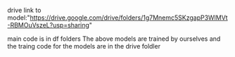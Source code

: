 drive link to model:"https://drive.google.com/drive/folders/1g7Mnemc5SKzgapP3WlMVt-RBMOuVszeL?usp=sharing"

main code is in df folders
The above models are trained by ourselves and the traing code for the models are in the drive foldler
